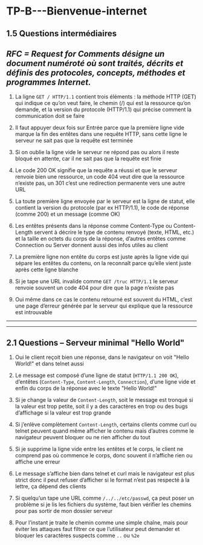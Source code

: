 # TP-B---Bienvenue-internet


## 1.5 Questions intermédiaires

*RFC = Request for Comments désigne un document numéroté où sont traités, décrits et définis des protocoles, concepts, méthodes et programmes Internet.*
--------------------------------------------------------------------------------------------------------------------------------------------------------

1. La ligne `GET / HTTP/1.1` contient trois éléments : la méthode HTTP (GET) qui indique ce qu’on veut faire, le chemin (/) qui est la ressource qu’on demande, et la version du protocole (HTTP/1.1) qui précise comment la communication doit se faire

2. Il faut appuyer deux fois sur Entrée parce que la première ligne vide marque la fin des entêtes dans une requête HTTP, sans cette ligne le serveur ne sait pas que la requête est terminée

3. Si on oublie la ligne vide le serveur ne répond pas ou alors il reste bloqué en attente, car il ne sait pas que la requête est finie

4. Le code 200 OK signifie que la requête a réussi et que le serveur renvoie bien une ressource, un code 404 veut dire que la ressource n’existe pas, un 301 c’est une redirection permanente vers une autre URL

5. La toute première ligne envoyée par le serveur est la ligne de statut, elle contient la version du protocole (par ex HTTP/1.1), le code de réponse (comme 200) et un message (comme OK)

6. Les entêtes présents dans la réponse comme Content-Type ou Content-Length servent à décrire le type de contenu renvoyé (texte, HTML, etc.) et la taille en octets du corps de la réponse, d’autres entêtes comme Connection ou Server donnent aussi des infos utiles au client

7. La première ligne non entête du corps est juste après la ligne vide qui sépare les entêtes du contenu, on la reconnaît parce qu’elle vient juste après cette ligne blanche

8. Si je tape une URL invalide comme `GET /truc HTTP/1.1` le serveur renvoie souvent un code 404 pour dire que la page n’existe pas

9. Oui même dans ce cas le contenu retourné est souvent du HTML, c’est une page d’erreur générée par le serveur qui explique que la ressource est introuvable

-------------------------------------------------------------
-------------------------------------------------------------

## 2.1 Questions – Serveur minimal "Hello World"

1. Oui le client reçoit bien une réponse, dans le navigateur on voit "Hello World!" et dans telnet aussi

2. Le message est composé d’une ligne de statut (`HTTP/1.1 200 OK`), d’entêtes (`Content-Type`, `Content-Length`, `Connection`), d’une ligne vide et enfin du corps de la réponse avec le texte "Hello World!"

3. Si je change la valeur de `Content-Length`, soit le message est tronqué si la valeur est trop petite, soit il y a des caractères en trop ou des bugs d’affichage si la valeur est trop grande

4. Si j’enlève complètement `Content-Length`, certains clients comme curl ou telnet peuvent quand même afficher le contenu mais d’autres comme le navigateur peuvent bloquer ou ne rien afficher du tout

5. Si je supprime la ligne vide entre les entêtes et le corps, le client ne comprend pas où commence le corps, donc souvent il n’affiche rien ou affiche une erreur

6. Le message s’affiche bien dans telnet et curl mais le navigateur est plus strict donc il peut refuser d’afficher si le format n’est pas respecté à la lettre, ça dépend des clients





9. Si quelqu’un tape une URL comme `/../../etc/passwd`, ça peut poser un problème si je lis les fichiers du système, faut bien vérifier les chemins pour pas sortir de mon dossier serveur

10. Pour l’instant je traite le chemin comme une simple chaîne, mais pour éviter les attaques faut filtrer ce que l’utilisateur peut demander et bloquer les caractères suspects comme `..` ou `%2e`

